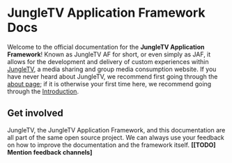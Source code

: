# JungleTV Application Framework Docs

Welcome to the official documentation for the **JungleTV Application Framework**!
Known as JungleTV AF for short, or even simply as JAF, it allows for the development and delivery of custom experiences within [JungleTV](https://jungletv.live), a media sharing and group media consumption website.
If you have never heard about JungleTV, we recommend first going through the [about page](https://jungletv.live/about); if it is otherwise your first time here, we recommend going through the [Introduction](introduction/).

## Get involved

JungleTV, the JungleTV Application Framework, and this documentation are all part of the same open source project. We can always use your feedback on how to improve the documentation and the framework itself. **[[TODO] Mention feedback channels]**